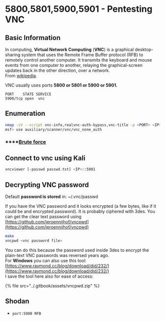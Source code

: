 # 5800,5801,5900,5901 - Pentesting VNC

## Basic Information

In computing, **Virtual Network Computing** \(**VNC**\) is a graphical desktop-sharing system that uses the Remote Frame Buffer protocol \(RFB\) to remotely control another computer. It transmits the keyboard and mouse events from one computer to another, relaying the graphical-screen updates back in the other direction, over a network.  
From [wikipedia](https://en.wikipedia.org/wiki/Virtual_Network_Computing).

VNC usually uses ports **5800 or 5801 or 5900 or 5901.**

```text
PORT    STATE SERVICE
5900/tcp open  vnc
```

## Enumeration

```bash
nmap -sV --script vnc-info,realvnc-auth-bypass,vnc-title -p <PORT> <IP>
msf> use auxiliary/scanner/vnc/vnc_none_auth
```

### \*\*\*\*[**Brute force**](../brute-force.md#vnc)

## Connect to vnc using Kali

```bash
vncviewer [-passwd passwd.txt] <IP>::5901
```

## Decrypting VNC password

Default **password is stored** in: ~/.vnc/passwd

If you have the VNC password and it looks encrypted \(a few bytes, like if it could be and encrypted password\). It is probably ciphered with 3des. You can get the clear text password using [https://github.com/jeroennijhof/vncpwd](https://github.com/jeroennijhof/vncpwd)

```bash
make
vncpwd <vnc password file>
```

You can do this because the password used inside 3des to encrypt the plain-text VNC passwords was reversed years ago.  
For **Windows** you can also use this tool: [https://www.raymond.cc/blog/download/did/232/](https://www.raymond.cc/blog/download/did/232/)  
I save the tool here also for ease of access:

{% file src="../.gitbook/assets/vncpwd.zip" %}

## Shodan

* `port:5900 RFB`

